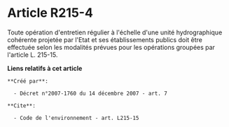 # Article R215-4

Toute opération d'entretien régulier à l'échelle d'une unité hydrographique cohérente projetée par l'Etat et ses
établissements publics doit être effectuée selon les modalités prévues pour les opérations groupées par l'article L. 215-15.

**Liens relatifs à cet article**

	**Créé par**:

	  - Décret n°2007-1760 du 14 décembre 2007 - art. 7

	**Cite**:

	  - Code de l'environnement - art. L215-15
